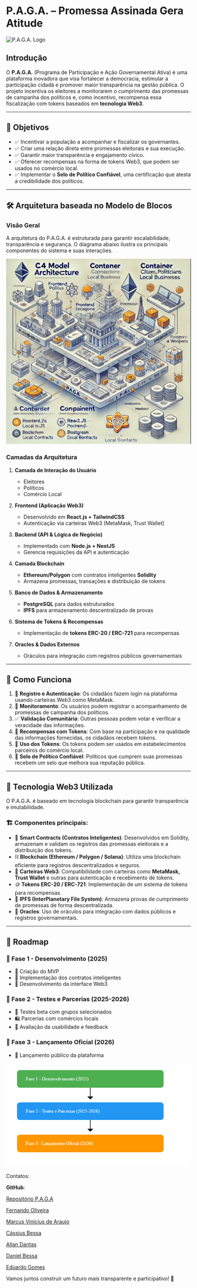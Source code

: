 # P.A.G.A. – Promessa Assinada Gera Atitude

![P.A.G.A. Logo](https://example.com/logo.png)

## Introdução

O **P.A.G.A.** (Programa de Participação e Ação Governamental Ativa) é uma plataforma inovadora que visa fortalecer a democracia, estimular a participação cidadã e promover maior transparência na gestão pública. O projeto incentiva os eleitores a monitorarem o cumprimento das promessas de campanha dos políticos e, como incentivo, recompensa essa fiscalização com tokens baseados em **tecnologia Web3**.

---

## 🎯 Objetivos

- ✅ Incentivar a população a acompanhar e fiscalizar os governantes.
- ✅ Criar uma relação direta entre promessas eleitorais e sua execução.
- ✅ Garantir maior transparência e engajamento cívico.
- ✅ Oferecer recompensas na forma de tokens Web3, que podem ser usados no comércio local.
- ✅ Implementar o **Selo de Político Confiável**, uma certificação que atesta a credibilidade dos políticos.

---

## 🛠️ Arquitetura baseada no Modelo de Blocos

### Visão Geral

A arquitetura do P.A.G.A. é estruturada para garantir escalabilidade, transparência e segurança. O diagrama abaixo ilustra os principais componentes do sistema e suas interações.

![Diagrama de Blocos da Arquitetura](./mnt/data/A_professional_block_diagram_illustrating_the_arch.png)

### Camadas da Arquitetura

1. **Camada de Interação do Usuário**
   - Eleitores
   - Políticos
   - Comércio Local

2. **Frontend (Aplicação Web3)**
   - Desenvolvido em **React.js + TailwindCSS**
   - Autenticação via carteiras Web3 (MetaMask, Trust Wallet)

3. **Backend (API & Lógica de Negócio)**
   - Implementado com **Node.js + NestJS**
   - Gerencia requisições da API e autenticação

4. **Camada Blockchain**
   - **Ethereum/Polygon** com contratos inteligentes **Solidity**
   - Armazena promessas, transações e distribuição de tokens

5. **Banco de Dados & Armazenamento**
   - **PostgreSQL** para dados estruturados
   - **IPFS** para armazenamento descentralizado de provas

6. **Sistema de Tokens & Recompensas**
   - Implementação de **tokens ERC-20 / ERC-721** para recompensas

7. **Oracles & Dados Externos**
   - Oráculos para integração com registros públicos governamentais

---

## 🚀 Como Funciona

1. 📌 **Registro e Autenticação**: Os cidadãos fazem login na plataforma usando carteiras Web3 como MetaMask.
2. 📝 **Monitoramento**: Os usuários podem registrar o acompanhamento de promessas de campanha dos políticos.
3. ✅ **Validação Comunitária**: Outras pessoas podem votar e verificar a veracidade das informações.
4. 🎁 **Recompensas com Tokens**: Com base na participação e na qualidade das informações fornecidas, os cidadãos recebem tokens.
5. 🛒 **Uso dos Tokens**: Os tokens podem ser usados em estabelecimentos parceiros do comércio local.
6. 🏅 **Selo de Político Confiável**: Políticos que cumprem suas promessas recebem um selo que melhora sua reputação pública.

---

## 🔧 Tecnologia Web3 Utilizada

O P.A.G.A. é baseado em tecnologia blockchain para garantir transparência e imutabilidade. 

### 🏗️ Componentes principais:

- 📝 **Smart Contracts (Contratos Inteligentes)**: Desenvolvidos em Solidity, armazenam e validam os registros das promessas eleitorais e a distribuição dos tokens.
- ⛓️ **Blockchain (Ethereum / Polygon / Solana)**: Utiliza uma blockchain eficiente para registros descentralizados e seguros.
- 🔑 **Carteiras Web3**: Compatibilidade com carteiras como **MetaMask, Trust Wallet** e outras para autenticação e recebimento de tokens.
- 🪙 **Tokens ERC-20 / ERC-721**: Implementação de um sistema de tokens para recompensas.
- 📂 **IPFS (InterPlanetary File System)**: Armazena provas de cumprimento de promessas de forma descentralizada.
- 🔗 **Oracles**: Uso de oráculos para integração com dados públicos e registros governamentais.

---

## 📅 Roadmap


### 📍 Fase 1 - Desenvolvimento (2025)
- 🚀 Criação do MVP
- 📌 Implementação dos contratos inteligentes
- 🎨 Desenvolvimento da interface Web3

### 📍 Fase 2 - Testes e Parcerias (2025-2026)
- 🔬 Testes beta com grupos selecionados
- 🛍️ Parcerias com comércios locais
- 📢 Avaliação da usabilidade e feedback

### 📍 Fase 3 - Lançamento Oficial (2026)
- 🎉 Lançamento público da plataforma

![Roadmap](./mnt/data/diagrama_c4_03.png)

Contatos:

**GitHub**:

 [Repositório P.A.G.A](https://github.com/fenol64/p.a.g.a)  

[Fernando Oliveira](https://github.com/fenol64)   

[Marcus Vinicius de Araujo](https://github.com/mvrga)  

[Cássius Bessa](https://github.com/cassiusbessa)  

[Allan Dantas](https://github.com/allandantas21)

[Daniel Bessa](https://github.com/dwbessa)

[Eduardo Gomes](https://github.com/edgvi10)  


Vamos juntos construir um futuro mais transparente e participativo! 🚀

